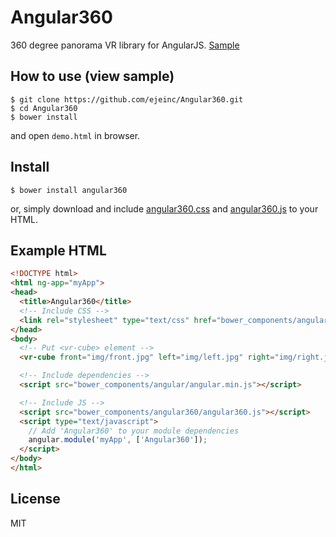 # Angular360

360 degree panorama VR library for AngularJS. [Sample](http://ejeinc.github.io/Angular360/)

## How to use (view sample)

```
$ git clone https://github.com/ejeinc/Angular360.git
$ cd Angular360
$ bower install
```

and open `demo.html` in browser.


## Install

```
$ bower install angular360
```

or, simply download and include [angular360.css](https://github.com/ejeinc/Angular360/blob/master/angular360.css) and [angular360.js](https://github.com/ejeinc/Angular360/blob/master/angular360.js) to your HTML.

## Example HTML

```HTML
<!DOCTYPE html>
<html ng-app="myApp">
<head>
  <title>Angular360</title>
  <!-- Include CSS -->
  <link rel="stylesheet" type="text/css" href="bower_components/angular360/angular360.css">
</head>
<body>
  <!-- Put <vr-cube> element -->
  <vr-cube front="img/front.jpg" left="img/left.jpg" right="img/right.jpg" back="img/back.jpg" top="img/top.jpg" bottom="img/bottom.jpg"></vr-cube>

  <!-- Include dependencies -->
  <script src="bower_components/angular/angular.min.js"></script>

  <!-- Include JS -->
  <script src="bower_components/angular360/angular360.js"></script>
  <script type="text/javascript">
    // Add 'Angular360' to your module dependencies
    angular.module('myApp', ['Angular360']);
  </script>
</body>
</html>
```

## License

MIT
